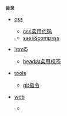 **`目录`**

- [css](https://github.com/Gil2015/web_note/tree/master/css)
	+ [css实用代码](https://github.com/Gil2015/web_note/blob/master/css/css%E5%AE%9E%E7%94%A8%E4%BB%A3%E7%A0%81.md)
	+ [sass&compass](https://github.com/Gil2015/web_note/blob/master/css/sass%26compass.md)
- [html5](https://github.com/Gil2015/web_note/tree/master/html5)
	+ [head内实用标签](https://github.com/Gil2015/web_note/blob/master/html5/head%E5%86%85%E5%AE%9E%E7%94%A8%E6%A0%87%E7%AD%BE.md)
- [tools](https://github.com/Gil2015/web_note/tree/master/tools)
	+ [git指令]()

- [web]()
	+ []()
